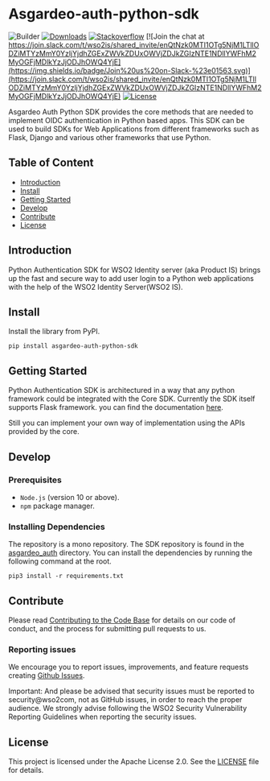 # Asgardeo-auth-python-sdk

![Builder](https://github.com/asgardeo/asgardeo-auth-python-sdk/workflows/Builder/badge.svg)
[![Downloads](https://pepy.tech/badge/asgardeo-auth-python-sdk)](https://pepy.tech/project/asgardeo-auth-python-sdk)
[![Stackoverflow](https://img.shields.io/badge/Ask%20for%20help%20on-Stackoverflow-orange)](https://stackoverflow.com/questions/tagged/wso2is)
[![Join the chat at https://join.slack.com/t/wso2is/shared_invite/enQtNzk0MTI1OTg5NjM1LTllODZiMTYzMmY0YzljYjdhZGExZWVkZDUxOWVjZDJkZGIzNTE1NDllYWFhM2MyOGFjMDlkYzJjODJhOWQ4YjE](https://img.shields.io/badge/Join%20us%20on-Slack-%23e01563.svg)](https://join.slack.com/t/wso2is/shared_invite/enQtNzk0MTI1OTg5NjM1LTllODZiMTYzMmY0YzljYjdhZGExZWVkZDUxOWVjZDJkZGIzNTE1NDllYWFhM2MyOGFjMDlkYzJjODJhOWQ4YjE)
[![License](https://img.shields.io/badge/License-Apache%202.0-blue.svg)](https://github.com/wso2/product-is/blob/master/LICENSE)


Asgardeo Auth Python SDK provides the core methods that are needed to implement OIDC authentication in Python based apps. This SDK can be used to build SDKs for Web Applications from different frameworks such as Flask, Django and various other frameworks that use Python.

## Table of Content

-   [Introduction](#introduction)
-   [Install](#install)
-   [Getting Started](#getting-started)
-   [Develop](#develop)
-   [Contribute](#contribute)
-   [License](#license)

## Introduction
Python Authentication SDK for WSO2 Identity server (aka Product IS) brings up the fast and secure way to add user login to a Python web applications with the help of the WSO2 Identity Server(WSO2 IS).

## Install

Install the library from PyPI.

```
pip install asgardeo-auth-python-sdk
```

## Getting Started

Python Authentication SDK is architectured in a way that any python framework could be integrated with the Core SDK. Currently the SDK itself supports Flask framework. 
you can find the documentation [here](samples/flask/Readme.md).

Still you can implement your own way of implementation using the APIs provided by the core.

## Develop

### Prerequisites

-   `Node.js` (version 10 or above).
-   `npm` package manager.

### Installing Dependencies

The repository is a mono repository. The SDK repository is found in the [asgardeo_auth](https://github.com/asgardeo/asgardeo-auth-python-sdk/tree/main/asgardeo_auth) directory. You can install the dependencies by running the following command at the root.

```
pip3 install -r requirements.txt
```
## Contribute

Please read [Contributing to the Code Base](http://wso2.github.io/) for details on our code of conduct, and the process for submitting pull requests to us.

### Reporting issues

We encourage you to report issues, improvements, and feature requests creating [Github Issues](https://github.com/asgardeo/asgardeo-auth-python-sdk/issues).

Important: And please be advised that security issues must be reported to security@wso2com, not as GitHub issues, in order to reach the proper audience. We strongly advise following the WSO2 Security Vulnerability Reporting Guidelines when reporting the security issues.

## License

This project is licensed under the Apache License 2.0. See the [LICENSE](LICENSE) file for details.



